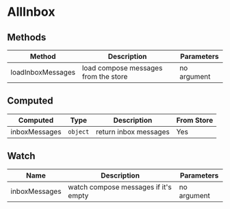 # AllInbox

## Methods

<!-- @vuese:AllInbox:methods:start -->
|Method|Description|Parameters|
|---|---|---|
|loadInboxMessages|load compose messages from the store|no argument|

<!-- @vuese:AllInbox:methods:end -->


## Computed

<!-- @vuese:AllInbox:computed:start -->
|Computed|Type|Description|From Store|
|---|---|---|---|
|inboxMessages|`object`|return inbox messages|Yes|

<!-- @vuese:AllInbox:computed:end -->


## Watch

<!-- @vuese:AllInbox:watch:start -->
|Name|Description|Parameters|
|---|---|---|
|inboxMessages|watch compose messages if it's empty|no argument|

<!-- @vuese:AllInbox:watch:end -->


